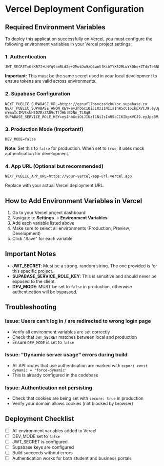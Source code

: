 # Vercel Deployment Configuration

## Required Environment Variables

To deploy this application successfully on Vercel, you must configure the following environment variables in your Vercel project settings:

### 1. Authentication
```
JWT_SECRET=0zKR7I+UHYq9cmRLd2e+2MwiDw9zQ4wnVfKsbYYX52MLwYkDbo+ZTdxTe6NFwkmr8aBLuZEE3FgLiE6+KffcAQ==
```
**Important:** This must be the same secret used in your local development to ensure tokens are valid across environments.

### 2. Supabase Configuration
```
NEXT_PUBLIC_SUPABASE_URL=https://genufllbsvczadzhukor.supabase.co
NEXT_PUBLIC_SUPABASE_ANON_KEY=eyJhbGciOiJIUzI1NiIsInR5cCI6IkpXVCJ9.eyJpc3MiOiJzdXBhYmFzZSIsInJlZiI6ImdlbnVmbGxic3ZjemFkemh1a29yIiwicm9sZSI6ImFub24iLCJpYXQiOjE3NTQ5NDQ5OTQsImV4cCI6MjA3MDUyMDk5NH0.jZn-nYmaIcIMVtsUHtDZEzZA09oTfJHblB2Nn_TLBq8
SUPABASE_SERVICE_ROLE_KEY=eyJhbGciOiJIUzI1NiIsInR5cCI6IkpXVCJ9.eyJpc3MiOiJzdXBhYmFzZSIsInJlZiI6ImdlbnVmbGxic3ZjemFkemh1a29yIiwicm9sZSI6InNlcnZpY2Vfcm9sZSIsImlhdCI6MTc1NDk0NDk5NCwiZXhwIjoyMDcwNTIwOTk0fQ.5eZWs5gF61w2YNp6EiKoncR52RTjNfYo5kvOxuMIQGA
```

### 3. Production Mode (Important!)
```
DEV_MODE=false
```
**Note:** Set this to `false` for production. When set to `true`, it uses mock authentication for development.

### 4. App URL (Optional but recommended)
```
NEXT_PUBLIC_APP_URL=https://your-vercel-app-url.vercel.app
```
Replace with your actual Vercel deployment URL.

## How to Add Environment Variables in Vercel

1. Go to your Vercel project dashboard
2. Navigate to **Settings** → **Environment Variables**
3. Add each variable listed above
4. Make sure to select all environments (Production, Preview, Development)
5. Click "Save" for each variable

## Important Notes

- **JWT_SECRET**: Must be a strong, random string. The one provided is for this specific project.
- **SUPABASE_SERVICE_ROLE_KEY**: This is sensitive and should never be exposed to the client.
- **DEV_MODE**: MUST be set to `false` in production, otherwise authentication will be bypassed.

## Troubleshooting

### Issue: Users can't log in / are redirected to wrong login page
- Verify all environment variables are set correctly
- Check that `JWT_SECRET` matches between local and production
- Ensure `DEV_MODE` is set to `false`

### Issue: "Dynamic server usage" errors during build
- All API routes that use authentication are marked with `export const dynamic = 'force-dynamic'`
- This is already configured in the codebase

### Issue: Authentication not persisting
- Check that cookies are being set with `secure: true` in production
- Verify your domain allows cookies (not blocked by browser)

## Deployment Checklist

- [ ] All environment variables added to Vercel
- [ ] DEV_MODE set to `false`
- [ ] JWT_SECRET is configured
- [ ] Supabase keys are configured
- [ ] Build succeeds without errors
- [ ] Authentication works for both student and business portals